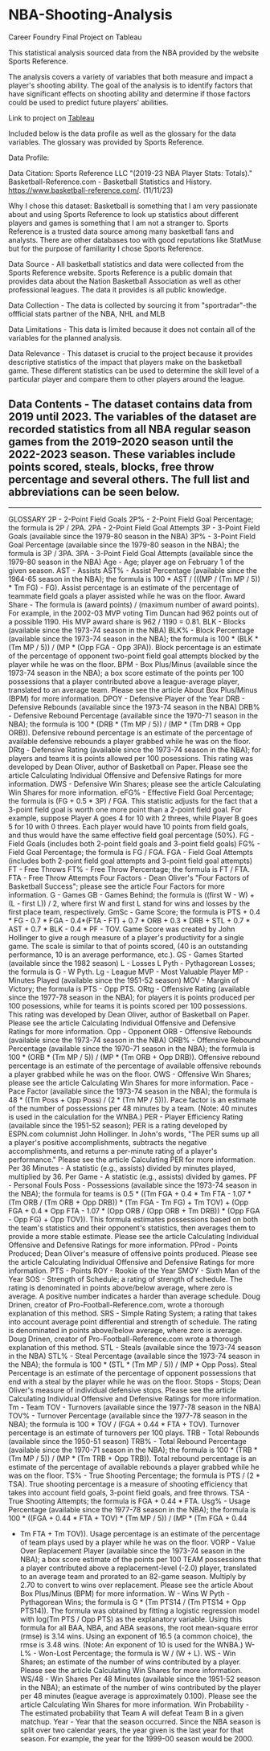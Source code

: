 # NBA-Shooting-Analysis
Career Foundry Final Project on Tableau

This statistical analysis sourced data from the NBA provided by the website Sports Reference. 

The analysis covers a variety of variables that both measure and impact a player's shooting ability. The goal of the analysis is to identify factors that have significant effects on shooting ability and determine if those factors could be used to predict future players' abilities.

Link to project on [Tableau]((https://public.tableau.com/shared/SMPBF427Q?:display_count=n&:origin=viz_share_link))

Included below is the data profile as well as the glossary for the data variables. The glossary was provided by Sports Reference.

Data Profile:

Data Citation: Sports Reference LLC "(2019-23 NBA Player Stats: Totals)."
Basketball-Reference.com - Basketball Statistics and History.
https://www.basketball-reference.com/. (11/11/23)

Why I chose this dataset: Basketball is something that I am very passionate
about and using Sports Reference to look up statistics about different players
and games is something that I am not a stranger to. Sports Reference is a
trusted data source among many basketball fans and analysts. There are
other databases too with good reputations like StatMuse but for the purpose
of familiarity I chose Sports Reference.

Data Source - All basketball statistics and data were collected from the Sports
Reference website. Sports Reference is a public domain that provides data
about the Nation Basketball Association as well as other professional leagues.
The data it provides is all public knowledge.

Data Collection - The data is collected by sourcing it from "sportradar"-the
offficial stats partner of the NBA, NHL and MLB

Data Limitations - This data is limited because it does not contain all of the
variables for the planned analysis.

Data Relevance - This dataset is crucial to the project because it provides
descriptive statistics of the impact that players make on the basketball game.
These different statistics can be used to determine the skill level of a
particular player and compare them to other players around the league.

Data Contents - The dataset contains data from 2019 until 2023. The variables
of the dataset are recorded statistics from all NBA regular season games from
the 2019-2020 season until the 2022-2023 season. These variables include
points scored, steals, blocks, free throw percentage and several others. The full
list and abbreviations can be seen below.
------------------------------------------------------------------------------------------------------
------------------------------------------------------------------------
GLOSSARY
2P - 2-Point Field Goals
2P% - 2-Point Field Goal Percentage; the formula is 2P / 2PA.
2PA - 2-Point Field Goal Attempts
3P - 3-Point Field Goals (available since the 1979-80 season in the NBA)
3P% - 3-Point Field Goal Percentage (available since the 1979-80 season in the
NBA); the formula is 3P / 3PA.
3PA - 3-Point Field Goal Attempts (available since the 1979-80 season in the
NBA)
Age - Age; player age on February 1 of the given season.
AST - Assists
AST% - Assist Percentage (available since the 1964-65 season in the NBA); the
formula is 100 * AST / (((MP / (Tm MP / 5)) * Tm FG) - FG). Assist percentage is
an estimate of the percentage of teammate field goals a player assisted while
he was on the floor.
Award Share - The formula is (award points) / (maximum number of award
points). For example, in the 2002-03 MVP voting Tim Duncan had 962 points
out of a possible 1190. His MVP award share is 962 / 1190 = 0.81.
BLK - Blocks (available since the 1973-74 season in the NBA)
BLK% - Block Percentage (available since the 1973-74 season in the NBA); the
formula is 100 * (BLK * (Tm MP / 5)) / (MP * (Opp FGA - Opp 3PA)). Block
percentage is an estimate of the percentage of opponent two-point field goal
attempts blocked by the player while he was on the floor.
BPM - Box Plus/Minus (available since the 1973-74 season in the NBA); a box
score estimate of the points per 100 possessions that a player contributed
above a league-average player, translated to an average team. Please see the
article About Box Plus/Minus (BPM) for more information.
DPOY - Defensive Player of the Year
DRB - Defensive Rebounds (available since the 1973-74 season in the NBA)
DRB% - Defensive Rebound Percentage (available since the 1970-71 season in
the NBA); the formula is 100 * (DRB * (Tm MP / 5)) / (MP * (Tm DRB + Opp
ORB)). Defensive rebound percentage is an estimate of the percentage of
available defensive rebounds a player grabbed while he was on the floor.
DRtg - Defensive Rating (available since the 1973-74 season in the NBA); for
players and teams it is points allowed per 100 posessions. This rating was
developed by Dean Oliver, author of Basketball on Paper. Please see the
article Calculating Individual Offensive and Defensive Ratings for more
information.
DWS - Defensive Win Shares; please see the article Calculating Win Shares for
more information.
eFG% - Effective Field Goal Percentage; the formula is (FG + 0.5 * 3P) / FGA.
This statistic adjusts for the fact that a 3-point field goal is worth one more
point than a 2-point field goal. For example, suppose Player A goes 4 for 10
with 2 threes, while Player B goes 5 for 10 with 0 threes. Each player would
have 10 points from field goals, and thus would have the same effective field
goal percentage (50%).
FG - Field Goals (includes both 2-point field goals and 3-point field goals)
FG% - Field Goal Percentage; the formula is FG / FGA.
FGA - Field Goal Attempts (includes both 2-point field goal attempts and
3-point field goal attempts)
FT - Free Throws
FT% - Free Throw Percentage; the formula is FT / FTA.
FTA - Free Throw Attempts
Four Factors - Dean Oliver's "Four Factors of Basketball Success"; please see
the article Four Factors for more information.
G - Games
GB - Games Behind; the formula is ((first W - W) + (L - first L)) / 2, where first W
and first L stand for wins and losses by the first place team, respectively.
GmSc - Game Score; the formula is PTS + 0.4 * FG - 0.7 * FGA - 0.4*(FTA - FT) +
0.7 * ORB + 0.3 * DRB + STL + 0.7 * AST + 0.7 * BLK - 0.4 * PF - TOV. Game Score
was created by John Hollinger to give a rough measure of a player's
productivity for a single game. The scale is similar to that of points scored, (40
is an outstanding performance, 10 is an average performance, etc.).
GS - Games Started (available since the 1982 season)
L - Losses
L Pyth - Pythagorean Losses; the formula is G - W Pyth.
Lg - League
MVP - Most Valuable Player
MP - Minutes Played (available since the 1951-52 season)
MOV - Margin of Victory; the formula is PTS - Opp PTS.
ORtg - Offensive Rating (available since the 1977-78 season in the NBA); for
players it is points produced per 100 posessions, while for teams it is points
scored per 100 possessions. This rating was developed by Dean Oliver, author
of Basketball on Paper. Please see the article Calculating Individual Offensive
and Defensive Ratings for more information.
Opp - Opponent
ORB - Offensive Rebounds (available since the 1973-74 season in the NBA)
ORB% - Offensive Rebound Percentage (available since the 1970-71 season in
the NBA); the formula is 100 * (ORB * (Tm MP / 5)) / (MP * (Tm ORB + Opp
DRB)). Offensive rebound percentage is an estimate of the percentage of
available offensive rebounds a player grabbed while he was on the floor.
OWS - Offensive Win Shares; please see the article Calculating Win Shares for
more information.
Pace - Pace Factor (available since the 1973-74 season in the NBA); the
formula is 48 * ((Tm Poss + Opp Poss) / (2 * (Tm MP / 5))). Pace factor is an
estimate of the number of possessions per 48 minutes by a team. (Note: 40
minutes is used in the calculation for the WNBA.)
PER - Player Efficiency Rating (available since the 1951-52 season); PER is a
rating developed by ESPN.com columnist John Hollinger. In John's words,
"The PER sums up all a player's positive accomplishments, subtracts the
negative accomplishments, and returns a per-minute rating of a player's
performance." Please see the article Calculating PER for more information.
Per 36 Minutes - A statistic (e.g., assists) divided by minutes played, multiplied
by 36.
Per Game - A statistic (e.g., assists) divided by games.
PF - Personal Fouls
Poss - Possessions (available since the 1973-74 season in the NBA); the formula
for teams is 0.5 * ((Tm FGA + 0.4 * Tm FTA - 1.07 * (Tm ORB / (Tm ORB + Opp
DRB)) * (Tm FGA - Tm FG) + Tm TOV) + (Opp FGA + 0.4 * Opp FTA - 1.07 * (Opp
ORB / (Opp ORB + Tm DRB)) * (Opp FGA - Opp FG) + Opp TOV)). This formula
estimates possessions based on both the team's statistics and their
opponent's statistics, then averages them to provide a more stable estimate.
Please see the article Calculating Individual Offensive and Defensive Ratings
for more information.
PProd - Points Produced; Dean Oliver's measure of offensive points produced.
Please see the article Calculating Individual Offensive and Defensive Ratings
for more information.
PTS - Points
ROY - Rookie of the Year
SMOY - Sixth Man of the Year
SOS - Strength of Schedule; a rating of strength of schedule. The rating is
denominated in points above/below average, where zero is average. A positive
number indicates a harder than average schedule. Doug Drinen, creator of
Pro-Football-Reference.com, wrote a thorough explanation of this method.
SRS - Simple Rating System; a rating that takes into account average point
differential and strength of schedule. The rating is denominated in points
above/below average, where zero is average. Doug Drinen, creator of
Pro-Football-Reference.com wrote a thorough explanation of this method.
STL - Steals (available since the 1973-74 season in the NBA)
STL% - Steal Percentage (available since the 1973-74 season in the NBA); the
formula is 100 * (STL * (Tm MP / 5)) / (MP * Opp Poss). Steal Percentage is an
estimate of the percentage of opponent possessions that end with a steal by
the player while he was on the floor.
Stops - Stops; Dean Oliver's measure of individual defensive stops. Please see
the article Calculating Individual Offensive and Defensive Ratings for more
information.
Tm - Team
TOV - Turnovers (available since the 1977-78 season in the NBA)
TOV% - Turnover Percentage (available since the 1977-78 season in the NBA);
the formula is 100 * TOV / (FGA + 0.44 * FTA + TOV). Turnover percentage is an
estimate of turnovers per 100 plays.
TRB - Total Rebounds (available since the 1950-51 season)
TRB% - Total Rebound Percentage (available since the 1970-71 season in the
NBA); the formula is 100 * (TRB * (Tm MP / 5)) / (MP * (Tm TRB + Opp TRB)).
Total rebound percentage is an estimate of the percentage of available
rebounds a player grabbed while he was on the floor.
TS% - True Shooting Percentage; the formula is PTS / (2 * TSA). True shooting
percentage is a measure of shooting efficiency that takes into account field
goals, 3-point field goals, and free throws.
TSA - True Shooting Attempts; the formula is FGA + 0.44 * FTA.
Usg% - Usage Percentage (available since the 1977-78 season in the NBA); the
formula is 100 * ((FGA + 0.44 * FTA + TOV) * (Tm MP / 5)) / (MP * (Tm FGA + 0.44
* Tm FTA + Tm TOV)). Usage percentage is an estimate of the percentage of
team plays used by a player while he was on the floor.
VORP - Value Over Replacement Player (available since the 1973-74 season in
the NBA); a box score estimate of the points per 100 TEAM possessions that a
player contributed above a replacement-level (-2.0) player, translated to an
average team and prorated to an 82-game season. Multiply by 2.70 to convert
to wins over replacement. Please see the article About Box Plus/Minus (BPM)
for more information.
W - Wins
W Pyth - Pythagorean Wins; the formula is G * (Tm PTS14 / (Tm PTS14 + Opp
PTS14)). The formula was obtained by fitting a logistic regression model with
log(Tm PTS / Opp PTS) as the explanatory variable. Using this formula for all
BAA, NBA, and ABA seasons, the root mean-square error (rmse) is 3.14 wins.
Using an exponent of 16.5 (a common choice), the rmse is 3.48 wins. (Note: An
exponent of 10 is used for the WNBA.)
W-L% - Won-Lost Percentage; the formula is W / (W + L).
WS - Win Shares; an estimate of the number of wins contributed by a player.
Please see the article Calculating Win Shares for more information.
WS/48 - Win Shares Per 48 Minutes (available since the 1951-52 season in the
NBA); an estimate of the number of wins contributed by the player per 48
minutes (league average is approximately 0.100). Please see the article
Calculating Win Shares for more information.
Win Probability - The estimated probability that Team A will defeat Team B in
a given matchup.
Year - Year that the season occurred. Since the NBA season is split over two
calendar years, the year given is the last year for that season. For example, the
year for the 1999-00 season would be 2000.
